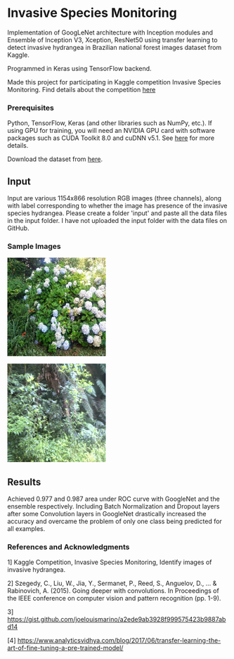# Invasive Species Monitoring

Implementation of GoogLeNet architecture with Inception modules and Ensemble of Inception V3, Xception, ResNet50 using transfer learning to detect invasive hydrangea in Brazilian national forest images dataset from Kaggle.

Programmed in Keras using TensorFlow backend.

Made this project for participating in Kaggle competition Invasive Species Monitoring. Find details about the competition [here](https://www.kaggle.com/c/invasive-species-monitoring)

### Prerequisites
Python, TensorFlow, Keras (and other libraries such as NumPy, etc.). If using GPU for training, you will need an NVIDIA GPU card with software packages such as CUDA Toolkit 8.0 and cuDNN v5.1. See [here](https://www.tensorflow.org/install/install_linux) for more details.

Download the dataset from [here](https://www.kaggle.com/c/invasive-species-monitoring/data).

## Input
Input are various 1154x866 resolution RGB images (three channels), along with label corresponding to whether the image has presence of the invasive species hydrangea. Please create a folder 'input' and paste all the data files in the input folder. I have not uploaded the input folder with the data files on GitHub.

### Sample Images
![present](Sample_pictures/180.jpg "Invasive species Hydrangea present")

![absent](Sample_pictures/181.jpg "Invasive species not present")

## Results
Achieved 0.977 and 0.987 area under ROC curve with GoogleNet and the ensemble respectively. Including Batch Normalization and Dropout layers after some Convolution layers in GoogleNet drastically increased the accuracy and overcame the problem of only one class being predicted for all examples.

### References and Acknowledgments
1] Kaggle Competition, Invasive Species Monitoring, Identify images of invasive hydrangea.

2] Szegedy, C., Liu, W., Jia, Y., Sermanet, P., Reed, S., Anguelov, D., ... & Rabinovich, A. (2015). Going deeper with convolutions. In Proceedings of the IEEE conference on computer vision and pattern recognition (pp. 1-9).

3] https://gist.github.com/joelouismarino/a2ede9ab3928f999575423b9887abd14

[4] https://www.analyticsvidhya.com/blog/2017/06/transfer-learning-the-art-of-fine-tuning-a-pre-trained-model/
